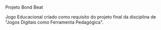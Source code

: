 Projeto Bond Beat

Jogo Educacional criado como requisito do projeto final da disciplina de
"Jogos Digitais como Ferramenta Pedagógica".
